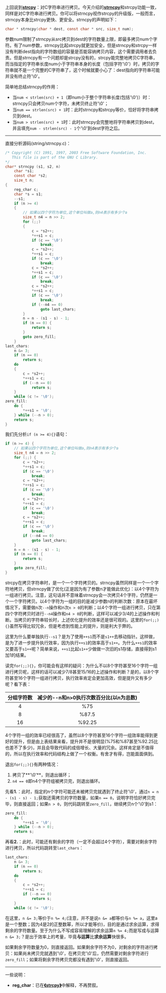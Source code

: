 上回说到[**strcpy**](http://www.cplusplus.com/reference/cstring/strcpy/)：对C字符串进行拷贝。今天介绍的[**strncpy**](http://www.cplusplus.com/reference/cstring/strncpy/)和strcpy功能一致，同样是对C字符串进行拷贝。你可以将strncpy视作strcpy的升级版，一般而言，strncpy本身比strcpy更快、更安全。strncpy的声明如下：

```c
char * strncpy(char * dest, const char * src, size_t num);
```

参数num限制了strncpy从src拷贝到dest的字符数量上限，即最多拷贝num个字符。有了num参数，strncpy比起strcpy就更加安全，但是strncpy和strcpy一样没有判断dest指向的字符数组的容量是否能容纳拷贝内容，这个需要调用者去负责。但是strncpy有一个问题却是strcpy没有的，strcpy能完整地拷贝C字符串，而当指定的字符串长度num小于字符串本身的长度（包括字符'\0'）时，拷贝的字符串就不是一个完整的C字符串了，这个时候就要小心了：dest指向的字符串可能并没有终止符'\0'。

简单地总结strncpy的作用：

+ 当`num < strlen(src) + 1`（即num小于整个字符串长度(包括'\0')）时：strncpy只会拷贝num个字符，未拷贝终止符'\0'；
+ 当`num == strlen(src) + 1`时：此时strncpy和strcpy等价，恰好将字符串拷贝到dest。
+ 当`num > strlen(src) + 1`时：此时strncpy会完整地将字符串拷贝到dest，并且填充`num - strlen(src) - 1`个'\0'到dest字符之后。

---

直接分析源码(string/strncpy.c)：

```c
/* Copyright (C) 1991, 1997, 2003 Free Software Foundation, Inc.
   This file is part of the GNU C Library.
*/
char* strncpy (s1, s2, n)
    char *s1;
    const char *s2;
    size_t n;
{
    reg_char c;
    char *s = s1;
    --s1;
    if (n >= 4)
    {
        // 如果以四个字符为单位,这个单位叫做a,则n4表示有多少个a
        size_t n4 = n >> 2;
        for (;;)
        {
            c = *s2++;
            *++s1 = c;
            if (c == '\0')
                break;
            c = *s2++;
            *++s1 = c;
            if (c == '\0')
                break;
            c = *s2++;
            *++s1 = c;
            if (c == '\0')
                break;
            c = *s2++;
            *++s1 = c;
            if (c == '\0')
                break;
            if (--n4 == 0)
                goto last_chars;
        }
        n = n - (s1 - s) - 1;
        if (n == 0) {
            return s;
        }
        goto zero_fill;
    }
last_chars:
    n &= 3;
    if (n == 0)
        return s;
    do
    {
        c = *s2++;
        *++s1 = c;
        if (--n == 0)
            return s;
    }
    while (c != '\0');
zero_fill:
    do {
        *++s1 = '\0';
    } while (--n > 0);
    return s;
}
```

我们先分析`if (n >= 4){}`语句：

```c
if (n >= 4) {
    // 如果以四个字符为单位,这个单位叫做a,则n4表示有多少个a
    size_t n4 = n >> 2;
    for (;;) {
        c = *s2++;
        *++s1 = c;
        if (c == '\0')
            break;
        c = *s2++;
        *++s1 = c;
        if (c == '\0')
            break;
        c = *s2++;
        *++s1 = c;
        if (c == '\0')
            break;
        c = *s2++;
        *++s1 = c;
        if (c == '\0')
            break;
        if (--n4 == 0)
            goto last_chars;
    }
    n = n - (s1 - s) - 1;
    if (n == 0) {
        return s;
    }
    goto zero_fill;
}
```

strcpy在拷贝字符串时，是一个一个字符拷贝的。strncpy虽然同样是一个一个字符地拷贝，但strncpy做了优化(正是因为有了参数n才能做此优化)：以4个字符为一组进行拷贝。注意，这句话并不意味着strncpy会一次拷贝4个字符，仍然是一个一个字符拷贝。以4个字符为一组的目的是减少参数n的判断次数：原本在最坏情况下，需要做n次`--n`操作和n次`n > 0`的判断；以4个字符一组进行拷贝，只在第四个字符拷贝时进行`--n4`操作和`n4 > 0`的判断，这样可以减少3/4的上述操作和判断。当拷贝的字符串较长时，上述优化提升的效率还是很可观的。这里的`for(;;){}`虽然写得比较冗余，但是考虑到性能上的提升，则是利大于弊的。

这里为什么要单独执行`--s1`？是为了使用`++s1`而不是`s1++`去移动指针。这样做，是为了进一步提升执行效率，因为执行`++s1`的效率高于`s1++`。为什么`++s1`的效率又要高于`s1++`呢？简单来说，`++s1`比起`s1++`少做做一次旧的s1存储，直接得到s1加1的结果。

读完`for(;;){}`，你可能会有这样的疑问：为什么不以8个字符甚至16个字符一组进行拷贝呢，这样的话可以减少7/8甚至15/16的上述操作和判断？是的，以8个字符甚至16个字符一组进行拷贝，执行效率肯定会更加高效，但是提升又有多少呢？看下表：

| 分组字符数 | 减少的--n和n>0执行次数百分比(以n为总数) |
| :--------: | :-------------------------------------: |
|     4      |                   %75                   |
|     8      |                  %87.5                  |
|     16     |                 %92.25                  |

4个字符一组的效率已经很高了，虽然以8个字符甚至16个字符一组效率能得到更好的提升，但是由上表结果来看，提升并不是很明显(%75和%87甚至%92.25比也差不了多少)，并且会导致代码的成倍增长、大量的冗余。这样肯定是不值得的，所以在执行效率和代码结构上做了一个权衡。有舍才有得，岂能面面俱到。

退出`for(;;){}`有两种情况：

1. 拷贝了**'\0'**，则退出循环；
2. `n4 == 0`即n4个字符组被拷贝完，则退出循环。

先看**1.**：此时，指定的n个字符可能还未被拷贝完就遇到了终止符'\0'，通过`n = n - (s1 - s) - 1;`获取还需拷贝的字符数量，如果`n == 0`，说明字符恰好拷贝完毕，则直接返回；如果`n > 0`，则代码跳转至`zero_fill`，继续拷贝n个'\0'到s1：

```c
zero_fill:
    do {
        *++s1 = '\0';
    } while (--n > 0);
    return s;
```



再看**2.**：此时，可能还有剩余的字符（一定不会超过4个字符），需要对剩余字符进行拷贝，所以代码跳转至`last_chars`：

```c
last_chars:
    n &= 3;
    if (n == 0)
        return s;
    do
    {
        c = *s2++;
        *++s1 = c;
        if (--n == 0)
            return s;
    }
    while (c != '\0');
```

在这里，`n &= 3;`等价于`n %= 4;`(注意，并不是说`n &= a`都等价与`n %= a`，这里a是一个整数；因为4是2的正整数幂，所以才能等价)，目的是通过求余运算，求得剩余的字符数量。至于为什么不写成容易理解的求余运算`n %= 4;`而是写成与运算`n &= 3;`？是出于效率上的考量，毕竟**与运算**比**求余运算**快很多。

如果剩余字符数量为0，则直接返回。如果剩余字符不为0，对剩余的字符进行拷贝：如果尚未拷贝完就遇到'\0'，在拷贝完'\0'后，仍然需要对剩余字符进行`zero_fill`；如果将剩余字符拷贝完都没有遇到'\0'，则直接返回。

---

一些说明：

+ **reg_char**：已在[**《strcpy》**](https://coderdeepwater.cn/c_cpp/stdlibc/string_h/strcpy/)中解释，不再赘叙。